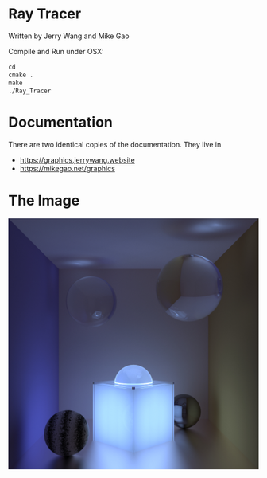 # Ray Tracer

Written by Jerry Wang and Mike Gao

Compile and Run under OSX:
```
cd
cmake .
make
./Ray_Tracer
```

# Documentation

There are two identical copies of the documentation. They live in 

- https://graphics.jerrywang.website
- https://mikegao.net/graphics

# The Image

![](final.jpg)